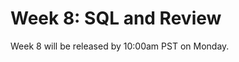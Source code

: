 # Week 8: SQL and Review

Week 8 will be released by 10:00am PST on Monday.

<!-- This week you'll go into more depth with Javascript, learn a bit about SQL and databases, and then move into review.

The review will encourage you to dive deeper into topics and clean out any cobwebs so you are ready to start Phase 1. Because you are covering some new material this week, week 8 will be more demanding than week 9.

## Challenges and Tasks

Number | Challenge Name | Est. time (hrs)**
-------|----------------|----------
1. | [JavaScript Gradebook](js-gradebook) | 2
2. | [JavaScript Tally Votes](js-tally-votes) (**Pairing Challenge**) | 3
3. | [Introduction to Databases](intro-to-databases) | 2
4. | [More Schemas](more-schemas) | 1.25
5. | [Ruby Challenge](ruby.md) | 1.5
6. | [Cheat Sheet](cheat-sheet.md) (**Pairing Challenge**) | 2.25
7. | [Technical Blog](technical-blog.md) | 1.5
8. | [Cultural Blog](cultural-blog.md) | 1.25
9. | [Week 8 Quiz](https://www.classmarker.com/online-test/start/?quiz=rqq555675e3b682f)(**Mandatory** - Use DBC email address) | < 1
10. | [Accountability Group](accountability-group.md) | N/A
11. | Read POODR (Ch. 5-7) (*In preparation for Phase 1*) | N/A
12. | [BONUS Challenges](BONUS-challenges) (**Optional**) | N/A

** These length estimates are calculated from past cohort averages.

This week you'll want to request feedback on Twitter using the hashtag **#DBCU3W8.**

## Submitting your work
- You must complete the [week's submission form](http://apply.devbootcamp.com) to turn in your work.
- The week's work is due Monday by 10:00am PST.

#### IMPORTANT
There are no extensions available for the last two weeks of Phase 0. It is vital to your ability to attend DBC on site with your cohort that you get your work in by the deadline. Email us immediately if this will be a problem for you. If we do not hear from you and you do not have the work for weeks 1-8 turned in, we will automatically move you to the next cohort.

## Remember the Unit Expectations!

Expectation | Times per Unit | Times per Week
------------|----------|---------
[Peer-Pair](https://github.com/Devbootcamp/phase-0-handbook/blob/master/peer-pairing-sessions.md) | 6 | >= 2
[Give feedback](https://socrates.devbootcamp.com/feedback/new) to GPS and peer pairs | 8 | >=2
Rate [feedback](https://socrates.devbootcamp.com/feedback) | 20 | 7

## [Resources](https://github.com/Devbootcamp/phase-0-handbook/blob/master/resources.md)
 -->